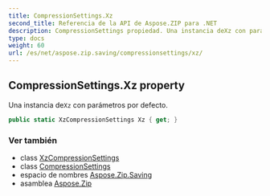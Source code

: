 ```yaml
---
title: CompressionSettings.Xz
second_title: Referencia de la API de Aspose.ZIP para .NET
description: CompressionSettings propiedad. Una instancia deXz con parámetros por defecto.
type: docs
weight: 60
url: /es/net/aspose.zip.saving/compressionsettings/xz/
---
```

## CompressionSettings.Xz property

Una instancia de`Xz` con parámetros por defecto.

```csharp
public static XzCompressionSettings Xz { get; }
```

### Ver también

* class [XzCompressionSettings](../../xzcompressionsettings/)
* class [CompressionSettings](../)
* espacio de nombres [Aspose.Zip.Saving](../../compressionsettings/)
* asamblea [Aspose.Zip](../../../)


